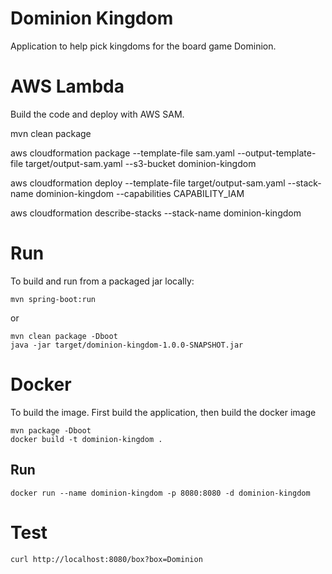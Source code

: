 # Dominion Kingdom

Application to help pick kingdoms for the board game Dominion.

# AWS Lambda

Build the code and deploy with AWS SAM.

mvn clean package

aws cloudformation package --template-file sam.yaml --output-template-file target/output-sam.yaml --s3-bucket dominion-kingdom
 
aws cloudformation deploy --template-file target/output-sam.yaml --stack-name dominion-kingdom --capabilities CAPABILITY_IAM
 
aws cloudformation describe-stacks --stack-name dominion-kingdom


# Run

To build and run from a packaged jar locally:

    mvn spring-boot:run

or 

    mvn clean package -Dboot
    java -jar target/dominion-kingdom-1.0.0-SNAPSHOT.jar

# Docker

To build the image. First build the application, then build the docker image

    mvn package -Dboot
    docker build -t dominion-kingdom .
    
## Run

    docker run --name dominion-kingdom -p 8080:8080 -d dominion-kingdom
    
# Test

    curl http://localhost:8080/box?box=Dominion
